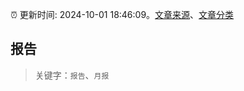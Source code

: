 :alarm_clock: 更新时间: 2024-10-01 18:46:09。[文章来源](/README.md)、[文章分类](/TAGS.md)

## 报告


> 关键字：`报告`、`月报`




